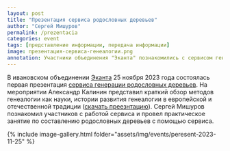 ```yaml
---
layout: post
title: "Презентация сервиса родословных деревьев"
author: "Сергей Мишуров"
permalink: /prezentacia
categories: event
tags: [представление информации, передача информации]
image: презентация-сервиса-генеалогии.png
annotation: Участники объединения "Эканта" познакомились с сервисом генерации родословных дереьвев 
---
```



В ивановском объединении [Эканта](https://vk.com/union_ekanta) 25 ноября 2023 года состоялась первая презентация [сервиса генерации родословных деревьев](https://gen.lipers24.ru/).
На мероприятии Александр Калинин представил краткий обзор методов генеалогии как науки, истории развития генеалогии в европейской и отечественной традиции ([скачать преезнтацию](assets/files/Сервис_генерации_родословных_деревьев.pdf)). Сергей Мишуров познакомил участников с работой сервиса и провел практическое занятие по составлению родословных деревьев с помощью сервиса.

{% include image-gallery.html folder="assets/img/events/peresent-2023-11-25" %}